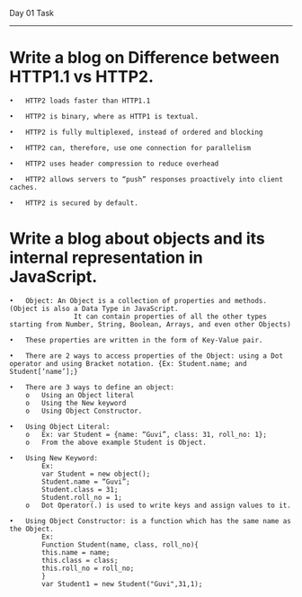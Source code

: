 Day 01 Task

----

# Write a blog on Difference between HTTP1.1 vs HTTP2.

    •	HTTP2 loads faster than HTTP1.1
    
    •	HTTP2 is binary, where as HTTP1 is textual.
    
    •	HTTP2 is fully multiplexed, instead of ordered and blocking
    
    •	HTTP2 can, therefore, use one connection for parallelism
    
    •	HTTP2 uses header compression to reduce overhead
    
    •	HTTP2 allows servers to “push” responses proactively into client caches.
    
    •	HTTP2 is secured by default.
    

# Write a blog about objects and its internal representation in JavaScript. 

    •	Object: An Object is a collection of properties and methods. (Object is also a Data Type in JavaScript. 
                    It can contain properties of all the other types starting from Number, String, Boolean, Arrays, and even other Objects)
   
    •	These properties are written in the form of Key-Value pair.
    
    •	There are 2 ways to access properties of the Object: using a Dot operator and using Bracket notation. {Ex: Student.name; and Student[‘name’];}
    
    •	There are 3 ways to define an object:
        o	Using an Object literal
        o	Using the New keyword
        o	Using Object Constructor.
        
    •	Using Object Literal: 
        o	Ex: var Student = {name: “Guvi”, class: 31, roll_no: 1};
        o	From the above example Student is Object.
        
    •	Using New Keyword:
            Ex: 
            var Student = new object();
            Student.name = “Guvi”;
            Student.class = 31;
            Student.roll_no = 1;
        o	Dot Operator(.) is used to write keys and assign values to it.
        
    •	Using Object Constructor: is a function which has the same name as the Object.
            Ex: 
            Function Student(name, class, roll_no){
            this.name = name;
            this.class = class;
            this.roll_no = roll_no;
            }
            var Student1 = new Student("Guvi",31,1);
